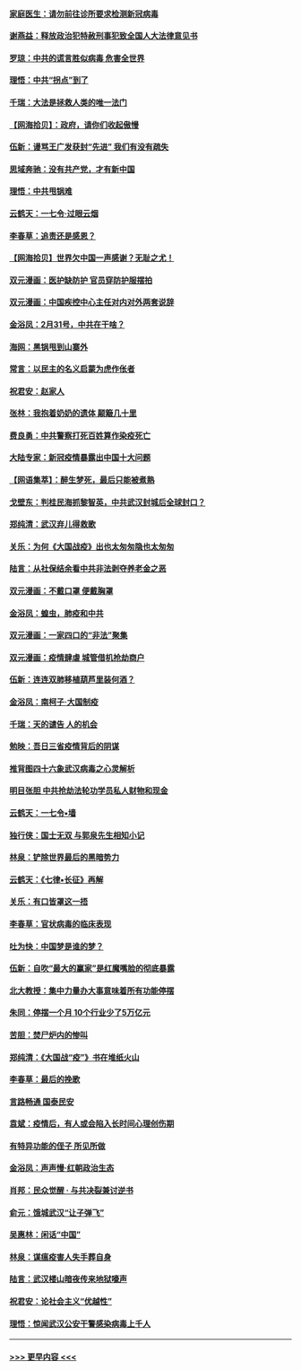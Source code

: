 #### [家庭医生：请勿前往诊所要求检测新冠病毒](../pages/nsc993/n11929190.md?t=03102131) 
#### [谢燕益：释放政治犯特赦刑事犯致全国人大法律意见书](../pages/nsc993/n11928978.md?t=03102131) 
#### [罗琼：中共的谎言胜似病毒 危害全世界](../pages/nsc993/n11922636.md?t=03102131) 
#### [理悟：中共“拐点”到了](../pages/nsc993/n11928496.md?t=03102131) 
#### [千瑞：大法是拯救人类的唯一法门](../pages/nsc993/n11927637.md?t=03102131) 
#### [【网海拾贝】：政府，请你们收起傲慢](../pages/nsc993/n11926932.md?t=03102131) 
#### [伍新：谩骂王广发获封“先进” 我们有没有疏失](../pages/nsc993/n11926101.md?t=03102131) 
#### [思域奔驰：没有共产党，才有新中国](../pages/nsc993/n11926058.md?t=03102131) 
#### [理悟：中共甩锅难](../pages/nsc993/n11925355.md?t=03102131) 
#### [云鹤天：一七令·过眼云烟](../pages/nsc993/n11925284.md?t=03102131) 
#### [李春草：追责还是感恩？](../pages/nsc993/n11925274.md?t=03102131) 
#### [【网海拾贝】世界欠中国一声感谢？无耻之尤！](../pages/nsc993/n11925239.md?t=03102131) 
#### [双元漫画：医护缺防护 官员穿防护服摆拍](../pages/nsc993/n11923899.md?t=03102131) 
#### [双元漫画：中国疾控中心主任对内对外两套说辞](../pages/nsc993/n11921994.md?t=03102131) 
#### [金浴凤：2月31号，中共在干啥？](../pages/nsc993/n11922706.md?t=03102131) 
#### [海网：黑锅甩到山寨外](../pages/nsc993/n11922688.md?t=03102131) 
#### [常言：以民主的名义启蒙为虎作伥者](../pages/nsc993/n11922217.md?t=03102131) 
#### [祝君安：赵家人](../pages/nsc993/n11922209.md?t=03102131) 
#### [张林：我抱着奶奶的遗体 颠簸几十里](../pages/nsc993/n11920945.md?t=03102131) 
#### [费良勇：中共警察打死百姓算作染疫死亡](../pages/nsc993/n11919264.md?t=03102131) 
#### [大陆专家：新冠疫情暴露出中国十大问题](../pages/nsc993/n11919187.md?t=03102131) 
#### [【网语集萃】：醉生梦死，最后只能被煮熟](../pages/nsc993/n11918994.md?t=03102131) 
#### [戈壁东：判桂民海抓黎智英，中共武汉封城后全球封口？](../pages/nsc993/n11917982.md?t=03102131) 
#### [郑纯清：武汉弃儿得救歌](../pages/nsc993/n11917881.md?t=03102131) 
#### [关乐：为何《大国战疫》出也太匆匆隐也太匆匆](../pages/nsc993/n11917792.md?t=03102131) 
#### [陆言：从社保结余看中共非法剥夺养老金之恶](../pages/nsc993/n11917084.md?t=03102131) 
#### [双元漫画：不戴口罩 便戴胸罩](../pages/nsc993/n11916447.md?t=03102131) 
#### [金浴凤：蝗虫，肺疫和中共](../pages/nsc993/n11916904.md?t=03102131) 
#### [双元漫画：一家四口的“非法”聚集](../pages/nsc993/n11916378.md?t=03102131) 
#### [双元漫画：疫情肆虐 城管借机抢劫商户](../pages/nsc993/n11916310.md?t=03102131) 
#### [伍新：连连双肺移植葫芦里装何酒？](../pages/nsc993/n11913667.md?t=03102131) 
#### [金浴凤：南柯子·大国制疫](../pages/nsc993/n11913657.md?t=03102131) 
#### [千瑞：天的谴告  人的机会](../pages/nsc993/n11913309.md?t=03102131) 
#### [勉映：吾日三省疫情背后的阴谋](../pages/nsc993/n11913079.md?t=03102131) 
#### [推背图四十六象武汉病毒之心灵解析](../pages/nsc993/n11911761.md?t=03102131) 
#### [明目张胆 中共抢劫法轮功学员私人财物和现金](../pages/nsc993/n11910262.md?t=03102131) 
#### [云鹤天：一七令▪墙](../pages/nsc993/n11910627.md?t=03102131) 
#### [独行侠：国士无双 与郭泉先生相知小记](../pages/nsc993/n11910613.md?t=03102131) 
#### [林泉：铲除世界最后的黑暗势力](../pages/nsc993/n11909320.md?t=03102131) 
#### [云鹤天：《七律▪长征》再解](../pages/nsc993/n11909327.md?t=03102131) 
#### [关乐：有口皆罩这一捂](../pages/nsc993/n11908393.md?t=03102131) 
#### [李春草：官状病毒的临床表现](../pages/nsc993/n11908339.md?t=03102131) 
#### [吐为快：中国梦是谁的梦？](../pages/nsc993/n11906564.md?t=03102131) 
#### [伍新：自吹“最大的赢家”是红魔嘴脸的彻底暴露](../pages/nsc993/n11906407.md?t=03102131) 
#### [北大教授：集中力量办大事意味着所有功能停摆](../pages/nsc993/n11904800.md?t=03102131) 
#### [朱同：停摆一个月 10个行业少了5万亿元](../pages/nsc993/n11904498.md?t=03102131) 
#### [苦胆：焚尸炉内的惨叫](../pages/nsc993/n11904479.md?t=03102131) 
#### [郑纯清：《大国战“疫”》书在堆纸火山](../pages/nsc993/n11904450.md?t=03102131) 
#### [李春草：最后的挽歌](../pages/nsc993/n11904441.md?t=03102131) 
#### [言路畅通 国泰民安](../pages/nsc993/n11904222.md?t=03102131) 
#### [袁斌：疫情后，有人或会陷入长时间心理创伤期](../pages/nsc993/n11901514.md?t=03102131) 
#### [有特异功能的侄子 所见所做](../pages/nsc993/n11901154.md?t=03102131) 
#### [金浴凤：声声慢‧红朝政治生态](../pages/nsc993/n11899553.md?t=03102131) 
#### [肖邦：民众觉醒 · 与共决裂兼讨逆书](../pages/nsc993/n11898435.md?t=03102131) 
#### [俞元：饿城武汉“让子弹飞”](../pages/nsc993/n11898344.md?t=03102131) 
#### [吴惠林：闲话“中国”](../pages/nsc993/n11898182.md?t=03102131) 
#### [林泉：谋瘟疫害人失手葬自身](../pages/nsc993/n11897892.md?t=03102131) 
#### [陆言：武汉楼山暗夜传来地狱嚎声](../pages/nsc993/n11897033.md?t=03102131) 
#### [祝君安：论社会主义“优越性”](../pages/nsc993/n11897005.md?t=03102131) 
#### [理悟：惊闻武汉公安干警感染病毒上千人](../pages/nsc993/n11896947.md?t=03102131) 

----
#### [ >>> 更早内容 <<< ](../indexes/nsc993-earlier.md)
